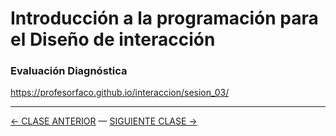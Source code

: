 # Introducción a la programación para el Diseño de interacción

### Evaluación Diagnóstica

https://profesorfaco.github.io/interaccion/sesion_03/



- - - - - - - 

[← CLASE ANTERIOR](https://github.com/profesorfaco/interaccion/tree/main/sesion_02) — [SIGUIENTE CLASE →](https://github.com/profesorfaco/interaccion/tree/main/sesion_04)
